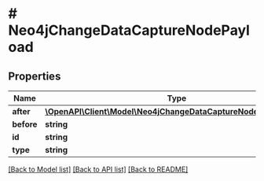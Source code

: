 # # Neo4jChangeDataCaptureNodePayload

## Properties

Name | Type | Description | Notes
------------ | ------------- | ------------- | -------------
**after** | [**\OpenAPI\Client\Model\Neo4jChangeDataCaptureNodePayloadAfter**](Neo4jChangeDataCaptureNodePayloadAfter.md) |  |
**before** | **string** |  |
**id** | **string** |  |
**type** | **string** |  |

[[Back to Model list]](../../README.md#models) [[Back to API list]](../../README.md#endpoints) [[Back to README]](../../README.md)
